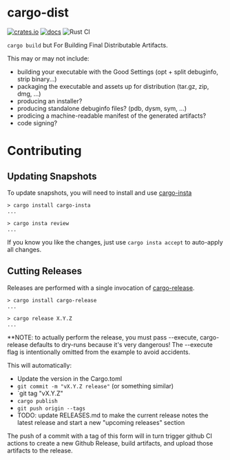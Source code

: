 # cargo-dist

[![crates.io](https://img.shields.io/crates/v/cargo-dist.svg)](https://crates.io/crates/cargo-dist) [![docs](https://docs.rs/cargo-dist/badge.svg)](https://docs.rs/cargo-dist)
![Rust CI](https://github.com/axodotdev/cargo-dist/workflows/Rust%20CI/badge.svg?branch=main)

`cargo build` but For Building Final Distributable Artifacts.

This may or may not include:

* building your executable with the Good Settings (opt + split debuginfo, strip binary...)
* packaging the executable and assets up for distribution (tar.gz, zip, dmg, ...)
* producing an installer?
* producing standalone debuginfo files? (pdb, dysm, sym, ...)
* prodicing a machine-readable manifest of the generated artifacts?
* code signing?



# Contributing

## Updating Snapshots

To update snapshots, you will need to install and use [cargo-insta](https://crates.io/crates/cargo-insta)

```
> cargo install cargo-insta
...

> cargo insta review
...
```

If you know you like the changes, just use `cargo insta accept` to auto-apply all changes.



## Cutting Releases

Releases are performed with a single invocation of [cargo-release](https://crates.io/crates/cargo-release).


```
> cargo install cargo-release
...

> cargo release X.Y.Z
...
```

**NOTE: to actually perform the release, you must pass --execute, cargo-release defaults to dry-runs because it's very dangerous! The --execute flag is intentionally omitted from the example to avoid accidents.

This will automatically:

* Update the version in the Cargo.toml
* `git commit -m "vX.Y.Z release"` (or something similar)
* `git tag "vX.Y.Z"
* `cargo publish`
* `git push origin --tags`
* TODO: update RELEASES.md to make the current release notes the latest release and start a new "upcoming releases" section

The push of a commit with a tag of this form will in turn trigger github CI actions to create a new Github Release, build artifacts, and upload those artifacts to the release.

